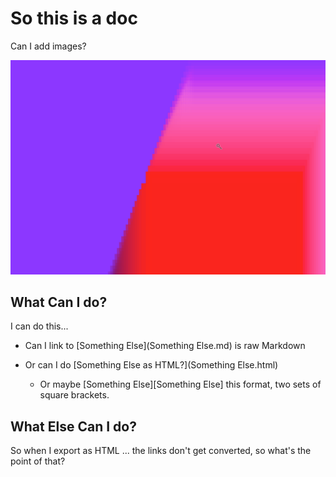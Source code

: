 # So this is a doc

Can I add images?



![Sigh!](sigh.png)



## What Can I do?

I can do this...

* Can I link to  [Something Else](Something Else.md) is raw Markdown

* Or can I do [Something Else as HTML?](Something Else.html)
  * Or maybe [Something Else][Something Else] this format, two sets of square brackets.



## What Else Can I do?

So when I export as HTML ... the links don't get converted, so what's the point of that?





